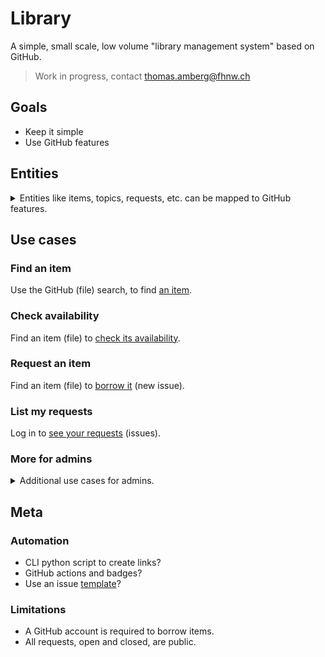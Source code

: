 # Library
A simple, small scale, low volume "library management system" based on GitHub.

> Work in progress, contact thomas.amberg@fhnw.ch

## Goals
- Keep it simple
- Use GitHub features

## Entities
<details>
<summary>Entities like items, topics, requests, etc. can be mapped to GitHub features.</summary>

### Item
A thing to be borrowed by users and lent by admins, respectively — a file in this GitHub repository.

### Topic
To group items — a hierarchical directory, or a file with links to redirect, in this GitHub repository.

### Search
To find items by group or item name — a GitHub search for a full or partial directory or file name.

### Request
To borrow this item for _n_ weeks — a new GitHub issue with the item name, user and timestamp.

### Availability
To list open requests for this item — the list of open GitHub issues filtered by the item name.

### User
Who borrows items — a GitHub user with the right to search and read files, open new issues.

### Admin
Who lends items — a GitHub user with the right to edit, add new files, label and close issues.

### Tag
For `ready`, `out`, `due`, `late` or `closed` requests — by labeling or closing a GitHub issue.
</details>

## Use cases
### Find an item
Use the GitHub (file) search, to find [an item](Hardware/Microcontrollers/Adafruit_Feather_M4_Express.md).

### Check availability
Find an item (file) to [check its availability](../../issues?q=is%3Aissue+is%3Aopen+%22Adafruit+Feather+M4+Express%22+in%3Atitle).

### Request an item
Find an item (file) to [borrow it](../../issues/new?title=Borrow%20request%20for%20Adafruit%20Feather%20M4%20Express&body=1%20piece%20of%20[this](../blob/main/Hardware/Microcontrollers/Adafruit_Feather_M4_Express.md)%20for%20~2%20weeks.) (new issue).

### List my requests
Log in to [see your requests](../../issues?q=is%3Aissue+is%3Aopen+author%3A@me) (issues).

### More for admins
<details>
<summary>Additional use cases for admins.</summary>

### List any user's requests
See any [user's requests](../../issues?q=is%3Aissue+is%3Aopen+author%3AGITHUB_USER) (issues).

### List all open requests
See all [open requests](../../issues?q=is%3Aissue+is%3Aopen) (issues).

### Get notified about requests
Enable _Watch > Custom > ☑ Issues_.

### Respond to a request
- Tag a request (issue) with `ready`, once the item is available.
- Add comments to reach out to the user, if necesssary.

### Hand-out an item
Tag the request (issue) with `out`.

### Recall a due item
Tag the request (issue) with `due`.

### Remind a late user
Tag the request (issue) with `late`.

### Mark a lost item
Tag the request (issue) with `lost`.

### Take back an item
Close the request (issue).

### Add an item
- Add an item (file) to a topic (directory).
- Add the item to redirecting entries (files).
- Create [pre-populated links](https://stackoverflow.com/questions/34146618/pre-populate-the-github-new-issue-form-using-the-querystring) to check/borrow.
</details>

## Meta
### Automation
- CLI python script to create links?
- GitHub actions and badges?
- Use an issue [template](https://docs.github.com/en/communities/using-templates-to-encourage-useful-issues-and-pull-requests/configuring-issue-templates-for-your-repository)?

### Limitations
- A GitHub account is required to borrow items.
- All requests, open and closed, are public.
